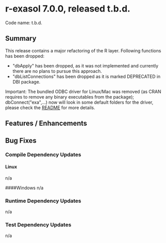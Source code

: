 # r-exasol 7.0.0, released t.b.d.

Code name: t.b.d.

## Summary 

This release contains a major refactoring of the R layer.
Following functions has been dropped:
* "dbApply" has been dropped, as it was not implemented and currently there are no plans to pursue this approach.
* "dbListConnections" has been dropped as it is marked DEPRECATED in DBI package.

Important: The bundled ODBC driver for Linux/Mac was removed (as CRAN requires to remove any binary executables from the package); dbConnect("exa",...) now will look in some default folders for the driver, please check the [README](../../README.md) for more details.

## Features / Enhancements

## Bug Fixes

### Compile Dependency Updates

#### Linux
n/a

####Windows
n/a

### Runtime Dependency Updates
n/a

### Test Dependency Updates
n/a